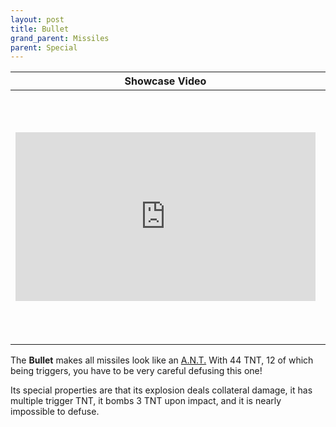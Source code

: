 ```yaml
---
layout: post
title: Bullet
grand_parent: Missiles
parent: Special
---
```


| Showcase Video | Statistics |
| --- | --- |
| <iframe width="480" height="270" src="https://www.youtube.com/embed/hyTl8Zjp7-M?list=PLPke2IloqMPrpmS_RpVvR0-dRQ_0zRC1g" title="YouTube video player" frameborder="0" allow="accelerometer; autoplay; clipboard-write; encrypted-media; gyroscope; picture-in-picture" allowfullscreen></iframe> | **TNT Count:** 44<br><br>**Speed:** 2.0 m/s<br><br>**Dimensions:** 12x3x3<br><br>**Difficulty of Riding:** Medium<br><br>**Category:** Special<br><br>**Created by:** Chronos22 and<br>Evtema3

The **Bullet** makes all missiles look like an [A.N.T.](/ZeroniaServer/RocketRiders/wiki/A.N.T.) With 44 TNT, 12 of which being triggers, you have to be very careful defusing this one!

Its special properties are that its explosion deals collateral damage, it has multiple trigger TNT, it bombs 3 TNT upon impact, and it is nearly impossible to defuse.